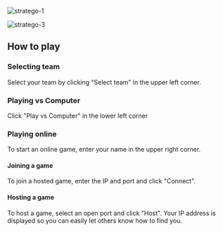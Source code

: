 ![stratego-1](https://cloud.githubusercontent.com/assets/19572229/23815242/926f729c-05e7-11e7-808f-46b03ac92274.jpg)

![stratego-3](https://cloud.githubusercontent.com/assets/19572229/23815250/a0698b26-05e7-11e7-84ee-9ecbbc598c18.jpg)

## How to play
### Selecting team
Select your team by clicking "Select team" in the upper left corner.
### Playing vs Computer
Click "Play vs Computer" in the lower left corner 
### Playing online
To start an online game, enter your name in the upper right corner.
#### Joining a game
To join a hosted game, enter the IP and port and click "Connect".
#### Hosting a game
To host a game, select an open port and click "Host".
Your IP address is displayed so you can easily let others know how to find you.
